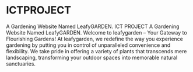 # ICTPROJECT
A Gardening Website Named LeafyGARDEN.
ICT PROJECT A Gardening Website Named LeafyGARDEN. Welcome to leafygarden – Your Gateway to Flourishing Gardens! At leafygarden, we redefine the way you experience gardening by putting you in control of unparalleled convenience and flexibility. We take pride in offering a variety of plants that transcends mere landscaping, transforming your outdoor spaces into memorable natural sanctuaries.
